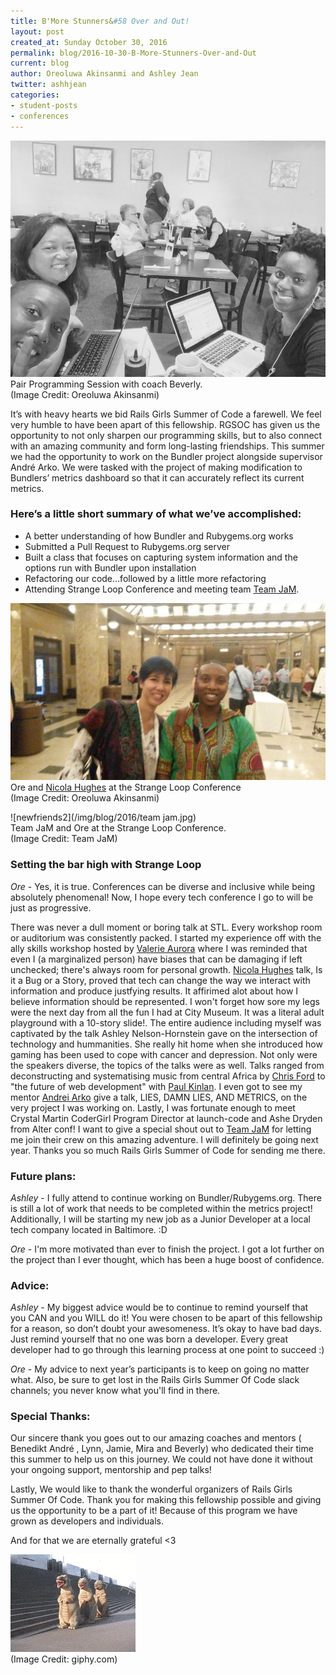 ```yaml
---
title: B'More Stunners&#58 Over and Out!
layout: post
created_at: Sunday October 30, 2016
permalink: blog/2016-10-30-B-More-Stunners-Over-and-Out
current: blog
author: Oreoluwa Akinsanmi and Ashley Jean
twitter: ashhjean
categories:
- student-posts
- conferences
---
```



![teamphoto](/img/blog/2016/ashley.jpeg)
<br/>
<span class="image-credits">Pair Programming Session with coach Beverly.</span>
<br/>
<span class="image-credits">(Image Credit: Oreoluwa Akinsanmi)</span>


It’s with heavy hearts we bid Rails Girls Summer of Code a farewell. We feel very humble to have been apart of this fellowship. RGSOC has given us the opportunity to not only sharpen our programming skills, but to also connect with an amazing community and form long-lasting friendships.
This summer we had the opportunity to work on the Bundler project alongside supervisor André Arko. We were tasked with the project of making modification to Bundlers’ metrics dashboard so that it can accurately reflect its current metrics.


### Here’s a little short summary of what we’ve accomplished:
- A better understanding of how Bundler and Rubygems.org works
- Submitted a Pull Request to Rubygems.org server
- Built a class that focuses on capturing system information and the options run with Bundler upon installation
- Refactoring our code…followed by a little more refactoring
- Attending Strange Loop Conference and meeting team [Team JaM](https://twitter.com/rgsocJaM).


![newfriends1](/img/blog/2016/strangeloop.jpg)
<br/>
<span class="image-credits">Ore and [Nicola Hughes](https://twitter.com/GirlMeetsCode) at the Strange Loop Conference</span>
<br/>
<span class="image-credits">(Image Credit: Oreoluwa Akinsanmi)</span>





![newfriends2](/img/blog/2016/team jam.jpg)
<br/>
<span class="image-credits">Team JaM and Ore at the Strange Loop Conference.</span>
<br/>
<span class="image-credits">(Image Credit: Team JaM)</span>

### Setting the bar high with Strange Loop

*Ore* - Yes, it is true. Conferences can be diverse and inclusive while being absolutely phenomenal! Now, I hope every tech conference I go to will be just as progressive.

There was never a dull moment or boring talk at STL. Every workshop room or auditorium was consistently packed. I started my experience off with the ally skills workshop hosted by [Valerie Aurora](https://frameshiftconsulting.com/) where I was reminded that even I (a marginalized person) have biases that can be damaging if left unchecked; there's always room for personal growth. [Nicola Hughes](https://twitter.com/GirlMeetsCode) talk, Is it a Bug or a Story, proved that tech can change the way we interact with information and produce justfying results. It affirimed alot about how I believe information should be represented.
I won't forget how sore my legs were the next day from all the fun I had at City Museum. It was a literal adult playground with a 10-story slide!.
The entire audience including myself was captivated by the talk Ashley Nelson-Hornstein gave on the intersection of technology and hummanities. She really hit home when she introduced how gaming has been used to cope with cancer and depression.
Not only were the speakers diverse, the topics of the talks were as well. Talks ranged from deconstructing and systematising music from central Africa by [Chris Ford](https://twitter.com/ctford) to "the future of web development" with [Paul Kinlan](https://twitter.com/Paul_Kinlan). I even got to see my mentor [Andrei Arko](https://twitter.com/indirect) give a talk, LIES, DAMN LIES, AND METRICS, on the very project I was working on.
Lastly, I was fortunate enough to meet Crystal Martin CoderGirl Program Director at launch-code and Ashe Dryden from Alter conf! I want to give a special shout out to [Team JaM](http://twitter.com/rgsocJaM) for letting me join their crew on this amazing adventure. I will definitely be going next year. Thanks you so much Rails Girls Summer of Code for sending me there.




### Future plans:
*Ashley*  - I fully attend to continue working on Bundler/Rubygems.org. There is still a lot of work that needs to be completed within the metrics project! Additionally, I will be starting my new job as a Junior Developer at a local tech company located in Baltimore. :D

*Ore* - I'm more motivated than ever to finish the project. I got a lot further on the project than I ever thought, which has been a huge boost of confidence.


### Advice:
*Ashley* - My biggest advice would be to continue to remind yourself that you CAN and you WILL do it! You were chosen to be apart of this fellowship for a reason, so don’t doubt your awesomeness. It’s okay to have bad days. Just remind yourself that no one was born a developer. Every great developer had to go through this learning process at one point to succeed :)


*Ore* - My advice to next year’s participants is to keep on going no matter what. Also, be sure to get lost in the Rails Girls Summer Of Code slack channels; you never know what you'll find in there.



### Special Thanks:
Our sincere thank you goes out to our amazing coaches and mentors ( Benedikt
André , Lynn, Jamie, Mira and Beverly)  who dedicated their time this summer to help us on this journey. We could not have done it without your ongoing support, mentorship and pep talks!


Lastly, We would like to thank the wonderful organizers of Rails Girls Summer Of Code. Thank you for making this fellowship possible and giving us the opportunity to be a part of it! Because of this program we have grown as developers and individuals.


And for that we are eternally grateful <3

![Dance](/img/blog/2016/dino.gif)
<br/>
<span class="image-credits">(Image Credit: giphy.com)</span>
